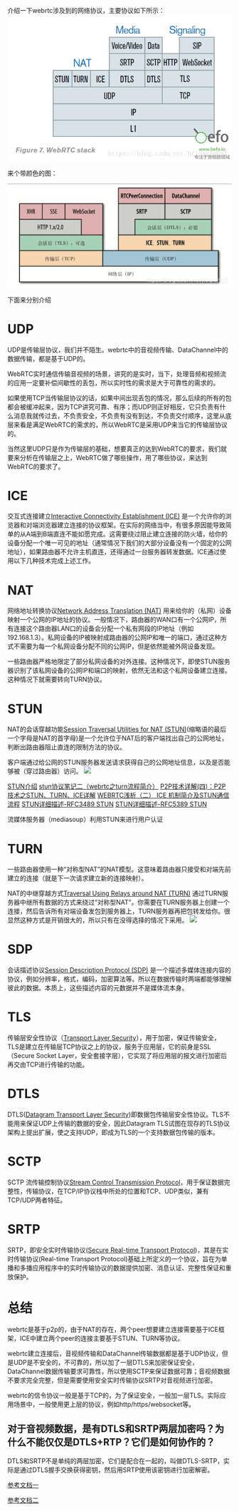 介绍一下webrtc涉及到的网络协议，主要协议如下所示：
![](image/webrtc-stack.png)

来个带颜色的图：

![](image/webrtc-stack2.png)

下面来分别介绍

# UDP
UDP是传输层协议，我们并不陌生。webrtc中的音视频传输、DataChannel中的数据传输，都是基于UDP的。

WebRTC实时通信传输音视频的场景，讲究的是实时，当下，处理音频和视频流的应用一定要补偿间歇性的丢包，所以实时性的需求是大于可靠性的需求的。

如果使用TCP当传输层协议的话，如果中间出现丢包的情况，那么后续的所有的包都会被缓冲起来，因为TCP讲究可靠、有序；而UDP则正好相反，它只负责有什么消息我就传过去，不负责安全，不负责有没有到达，不负责交付顺序，这里从底层来看是满足WebRTC的需求的，所以WebRTC是采用UDP来当它的传输层协议的。

当然这里UDP只是作为传输层的基础，想要真正的达到WebRTC的要求，我们就要来分析在传输层之上，WebRTC做了哪些操作，用了哪些协议，来达到WebRTC的要求了。

# ICE
交互式连接建立[Interactive Connectivity Establishment (ICE)](http://en.wikipedia.org/wiki/Interactive_Connectivity_Establishment) 是一个允许你的浏览器和对端浏览器建立连接的协议框架。在实际的网络当中，有很多原因能导致简单的从A端到B端直连不能如愿完成。这需要绕过阻止建立连接的防火墙，给你的设备分配一个唯一可见的地址（通常情况下我们的大部分设备没有一个固定的公网地址），如果路由器不允许主机直连，还得通过一台服务器转发数据。ICE通过使用以下几种技术完成上述工作。

# NAT
网络地址转换协议[Network Address Translation (NAT)](http://en.wikipedia.org/wiki/NAT) 用来给你的（私网）设备映射一个公网的IP地址的协议。一般情况下，路由器的WAN口有一个公网IP，所有连接这个路由器LAN口的设备会分配一个私有网段的IP地址（例如192.168.1.3）。私网设备的IP被映射成路由器的公网IP和唯一的端口，通过这种方式不需要为每一个私网设备分配不同的公网IP，但是依然能被外网设备发现。

一些路由器严格地限定了部分私网设备的对外连接。这种情况下，即使STUN服务器识别了该私网设备的公网IP和端口的映射，依然无法和这个私网设备建立连接。这种情况下就需要转向TURN协议。

# STUN
NAT的会话穿越功能[Session Traversal Utilities for NAT (STUN)](http://en.wikipedia.org/wiki/STUN)(缩略语的最后一个字母是NAT的首字母)是一个允许位于NAT后的客户端找出自己的公网地址，判断出路由器阻止直连的限制方法的协议。

客户端通过给公网的STUN服务器发送请求获得自己的公网地址信息，以及是否能够被（穿过路由器）访问。
![](image/webrtc-stun.png)


[STUN介绍](https://www.jianshu.com/p/258e7d8be2ba)
[stun协议笔记二（webrtc之turn流程简介）](https://blog.csdn.net/crystalshaw/article/details/103505029)
[P2P技术详解(四)：P2P技术之STUN、TURN、ICE详解](http://www.52im.net/thread-557-1-1.html)
[WEBRTC浅析（二） ICE 机制简介及STUN通信流程](https://blog.csdn.net/muwesky/article/details/81950678)
[STUN详细描述-RFC3489 STUN](https://datatracker.ietf.org/doc/rfc3489/)
[STUN详细描述-RFC5389 STUN](https://datatracker.ietf.org/doc/rfc5389/)

流媒体服务器（mediasoup）利用STUN来进行用户认证

# TURN
一些路由器使用一种“对称型NAT”的NAT模型。这意味着路由器只接受和对端先前建立的连接（就是下一次请求建立新的连接映射）。

NAT的中继穿越方式[Traversal Using Relays around NAT (TURN)](http://en.wikipedia.org/wiki/TURN) 通过TURN服务器中继所有数据的方式来绕过“对称型NAT”。你需要在TURN服务器上创建一个连接，然后告诉所有对端设备发包到服务器上，TURN服务器再把包转发给你。很显然这种方式是开销很大的，所以只有在没得选择的情况下采用。
![](image/webrtc-turn.png)

# SDP
会话描述协议[Session Description Protocol (SDP)](http://en.wikipedia.org/wiki/Session_Description_Protocol) 是一个描述多媒体连接内容的协议，例如分辨率，格式，编码，加密算法等。所以在数据传输时两端都能够理解彼此的数据。本质上，这些描述内容的元数据并不是媒体流本身。

# TLS
传输层安全性协议（[Transport Layer Security](https://baike.baidu.com/item/TLS/2979545?fr=aladdin)），用于加密，保证传输安全，TLS是建立在传输层TCP协议之上的协议，服务于应用层，它的前身是SSL（Secure Socket Layer，安全套接字层），它实现了将应用层的报文进行加密后再交由TCP进行传输的功能。

# DTLS
DTLS([Datagram Transport Layer Security](https://baike.baidu.com/item/DTLS/8654469?fr=aladdin))即数据包传输层安全性协议。TLS不能用来保证UDP上传输的数据的安全，因此Datagram TLS试图在现存的TLS协议架构上提出扩展，使之支持UDP，即成为TLS的一个支持数据包传输的版本。

# SCTP
SCTP 流传输控制协议[Stream Control Transmission Protocol](https://blog.csdn.net/wuxing26jiayou/article/details/79743683)，用于保证数据完整性，传输协议，在TCP/IP协议栈中所处的位置和TCP、UDP类似，兼有TCP/UDP两者特征。

# SRTP
SRTP，即安全实时传输协议([Secure Real-time Transport Protocol](https://blog.csdn.net/thinkerleo1997/article/details/80233530))，其是在实时传输协议(Real-time Transport Protocol)基础上所定义的一个协议，旨在为单播和多播应用程序中的实时传输协议的数据提供加密、消息认证、完整性保证和重放保护。

# 总结
webrtc是基于p2p的，由于NAT的存在，两个peer想要建立连接需要基于ICE框架，ICE中建立两个peer的连接主要基于STUN、TURN等协议。

webrtc建立连接后，音视频传输和DataChannel传输数据都是基于UDP协议，但是UDP是不安全的，不可靠的，所以加了一层DTLS来加密保证安全，DataChannel数据传输要求可靠性，所以使用SCTP来保证数据可靠；音视频数据不要求完全完整，但是需要使用安全实时传输协议SRTP对音视频进行加密。

webrtc的信令协议一般是基于TCP的，为了保证安全，一般加一层TLS。实际应用场景中，一般使用更上层的协议，例如http/https/websocket等。

## 对于音视频数据，是有DTLS和SRTP两层加密吗？为什么不能仅仅是DTLS+RTP？它们是如何协作的？
DTLS和SRTP不是单纯的两层加密，它们是配合在一起的，叫做DTLS-SRTP，实际是通过DTLS握手交换获得密钥，然后用SRTP使用该密钥进行加密解密。

[参考文档一](https://www.jianshu.com/p/50605466c039)

[参考文档二](https://www.cnblogs.com/lanyuliuyun/p/8289306.html)




